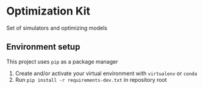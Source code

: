 # Optimization Kit
Set of simulators and optimizing models

## Environment setup
This project uses `pip` as a package manager

1. Create and/or activate your virtual environment with `virtualenv` or `conda`
2. Run `pip install -r requirements-dev.txt` in repository root
